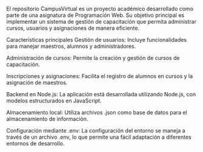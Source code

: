 El repositorio CampusVirtual es un proyecto académico desarrollado como parte de una asignatura de Programación Web. Su objetivo principal es implementar un sistema de gestión de capacitación que permita administrar cursos, usuarios y asignaciones de manera eficiente.

 Características principales
Gestión de usuarios: Incluye funcionalidades para manejar maestros, alumnos y administradores.

Administración de cursos: Permite la creación y gestión de cursos de capacitación.

Inscripciones y asignaciones: Facilita el registro de alumnos en cursos y la asignación de maestros.

Backend en Node.js: La aplicación está desarrollada utilizando Node.js, con modelos estructurados en JavaScript.

Almacenamiento local: Utiliza archivos .json como base de datos para el almacenamiento de información.

Configuración mediante .env: La configuración del entorno se maneja a través de un archivo .env, lo que permite una fácil adaptación a diferentes entornos de desarrollo.

